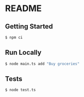 # README

## Getting Started

```sh
$ npm ci
```

## Run Locally

```sh
$ node main.ts add "Buy groceries"
```

## Tests

```sh
$ node test.ts
```
